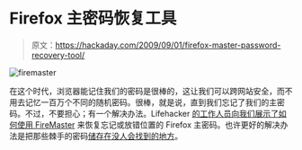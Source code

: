 # Firefox 主密码恢复工具

> 原文：<https://hackaday.com/2009/09/01/firefox-master-password-recovery-tool/>

![firemaster](img/fe364f85b40fe812bb70c4ac6119c19b.png "firemaster")

在这个时代，浏览器能记住我们的密码是很棒的，这让我们可以跨网站安全，而不用去记忆一百万个不同的随机密码。很棒，就是说，直到我们忘记了我们的主密码。不过，不要担心；有一个解决办法。Lifehacker [的工作人员向我们展示了如何使用 FireMaster](http://lifehacker.com/5350375/how-to-recover-your-firefox-master-password) 来恢复忘记或放错位置的 Firefox 主密码。也许更好的解决办法是把那些棘手的密码[储存在没人会找到的地方](http://hackaday.com/2009/08/25/passwords-on-floppy-disk/)。